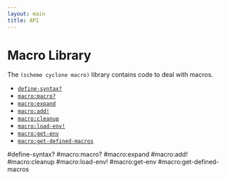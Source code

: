 ```yaml
---
layout: main
title: API
---
```


# Macro Library

The `(scheme cyclone macro)` library contains code to deal with macros.

- [`define-syntax?`](#define-syntax)
- [`macro:macro?`](#macromacro)
- [`macro:expand`](#macroexpand)
- [`macro:add!`](#macroadd)
- [`macro:cleanup`](#macrocleanup)
- [`macro:load-env!`](#macroload-env)
- [`macro:get-env`](#macroget-env)
- [`macro:get-defined-macros`](#macroget-defined-macros)

#define-syntax?
#macro:macro?
#macro:expand
#macro:add!
#macro:cleanup
#macro:load-env!
#macro:get-env
#macro:get-defined-macros
